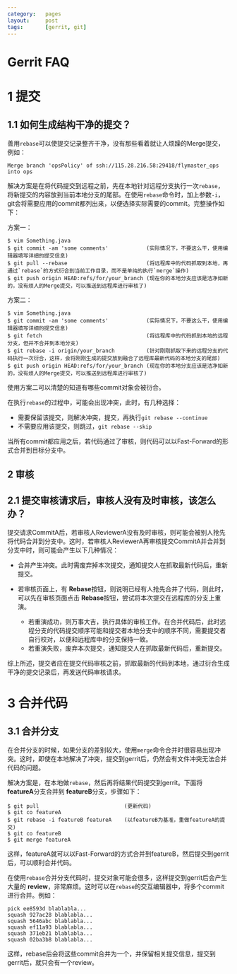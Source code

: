 ```yaml
---
category:   pages
layout:     post
tags:       [gerrit, git]
---
```



Gerrit FAQ
=============

# 1 提交

## 1.1 如何生成结构干净的提交？

善用`rebase`可以使提交记录整齐干净，没有那些看着就让人烦躁的Merge提交，例如：

    Merge branch 'opsPolicy' of ssh://115.28.216.58:29418/flymaster_ops into ops

解决方案是在将代码提交到远程之前，先在本地针对远程分支执行一次`rebase`，将新提交的内容放到当前本地分支的尾部。在使用`rebase`命令时，加上参数`-i`，git会将需要应用的commit都列出来，以便选择实际需要的commit。完整操作如下：

方案一：

    $ vim Something.java
    $ git commit -am 'some comments'            (实际情况下，不要这么干，使用编辑器填写详细的提交信息)
    $ git pull --rebase                         (将远程库中的代码抓取到本地，再通过`rebase`的方式衍合到当前工作目录，而不是单纯的执行`merge`操作)    
    $ git push origin HEAD:refs/for/your_branch (现在你的本地分支应该是洁净如新的，没有烦人的Merge提交，可以推送到远程库进行审核了)

方案二：

    $ vim Something.java
    $ git commit -am 'some comments'            (实际情况下，不要这么干，使用编辑器填写详细的提交信息)
    $ git fetch                                 (将远程库中的代码抓到本地的远程分支，但并不合并到本地分支)
    $ git rebase -i origin/your_branch          (针对刚刚抓取下来的远程分支的代码执行一次衍合，这样，会将刚刚生成的提交放到融合了远程库最新代码的本地分支的尾部)
    $ git push origin HEAD:refs/for/your_branch (现在你的本地分支应该是洁净如新的，没有烦人的Merge提交，可以推送到远程库进行审核了)

使用方案二可以清楚的知道有哪些commit对象会被衍合。

在执行`rebase`的过程中，可能会出现冲突，此时，有几种选择：

* 需要保留该提交，则解决冲突，提交，再执行`git rebase --continue`
* 不需要应用该提交，则跳过，`git rebase --skip`

当所有commit都应用之后，若代码通过了审核，则代码可以以Fast-Forward的形式合并到目标分支中。

## 2 审核

## 2.1 提交审核请求后，审核人没有及时审核，该怎么办？

提交请求CommitA后，若审核人ReviewerA没有及时审核，则可能会被别人抢先将代码合并到分支中。这时，若审核人ReviewerA再审核提交CommitA并合并到分支中时，则可能会产生以下几种情况：

* 合并产生冲突。此时需废弃掉本次提交，通知提交人在抓取最新代码后，重新提交。
* 若审核页面上，有 **Rebase**按钮，则说明已经有人抢先合并了代码，则此时，可以先在审核页面点击 **Rebase**按钮，尝试将本次提交在远程库的分支上重演。

    * 若重演成功，则万事大吉，执行具体的审核工作。在合并代码后，此时远程分支的代码提交顺序可能和提交者本地分支中的顺序不同，需要提交者自行校对，以便和远程库中的分支保持一致。
    * 若重演失败，废弃本次提交，通知提交人在抓取最新代码后，重新提交。

综上所述，提交者应在提交代码审核之前，抓取最新的代码到本地，通过衍合生成干净的提交记录后，再发送代码审核请求。

# 3 合并代码

## 3.1 合并分支

在合并分支的时候，如果分支的差别较大，使用`merge`命令合并时很容易出现冲突。这时，即使在本地解决了冲突，提交到gerrit后，仍然会有文件冲突无法合并代码的问题。

解决方案是，在本地做`rebase`，然后再将结果代码提交到gerrit。下面将 **featureA**分支合并到 **featureB**分支，步骤如下：

    $ git pull                           (更新代码)
    $ git co featureA       
    $ git rebase -i featureB featureA    (以featureB为基准，重做featureA的提交)
    $ git co featureB
    $ git merge featureA

这样，featureA就可以以Fast-Forward的方式合并到featureB，然后提交到gerrit后，可以顺利合并代码。

在使用`rebase`合并分支代码时，提交对象可能会很多，这样提交到gerrit后会产生大量的 **review**，非常麻烦。这时可以在`rebase`的交互编辑器中，将多个commit进行合并。例如：

    pick ee8593d blablabla...
    squash 927ac28 blablabla...
    squash 5646abc blablabla...
    squash ef11a93 blablabla...
    squash 371eb21 blablabla...
    squash 02ba3b8 blablabla...

这样，rebase后会将这些commit合并为一个，并保留相关提交信息，提交到gerrit后，就只会有一个review。